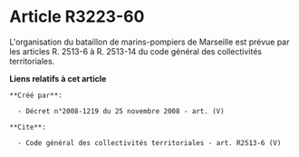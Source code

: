 # Article R3223-60

L'organisation du bataillon de marins-pompiers de Marseille est prévue par les articles R. 2513-6 à R. 2513-14 du code
général des collectivités territoriales.

**Liens relatifs à cet article**

	**Créé par**:

	  - Décret n°2008-1219 du 25 novembre 2008 - art. (V)

	**Cite**:

	  - Code général des collectivités territoriales - art. R2513-6 (V)
